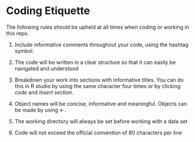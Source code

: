 # **Coding Etiquette**
The following rules should be upheld at all times when coding or working in this repo. 

1) Include informative comments throughout your code, using the hashtag symbol. 

2) The code will be written in a clear structure so that it can easily be navigated and understood  

3) Breakdown your work into sections with informative titles. You can do this in R studio by using the same character four times or by clicking _code_ and _Insert section_.

4) Object names will be concise, informative and meaningful. Objects can be made by using <-. 

5) The working directory will always be set before working with a data set 

6) Code will not exceed the official convention of 80 characters per line 

